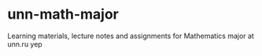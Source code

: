 # unn-math-major
Learning materials, lecture notes and assignments for Mathematics major at unn.ru
yep